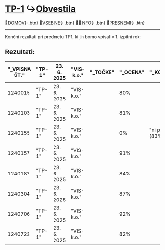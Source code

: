# [TP-1](../index.md) ↪[Obvestila](./index.md) 

[🏡DOMOV](../index.md){: .btn}
[📝VSEBINE](../Vsebine/index.md){: .btn}
[👨‍🎓INFO](../info.md){: .btn}
[💾PRESNEMI](../Presnemi/index.md){: .btn}

---
 
Končni rezultati pri predmetu TP1, ki jih bomo vpisali v 1. izpitni rok:

## Rezultati:

| "_VPISNA ŠT." | "TP-1" | 23. 6. 2025 | "VIS-k.o." | "_TOČKE" | "_OCENA" | "_KOMENTAR" |  |
| ---- | ---- | ---- | ---- | ---- | ---- | ---- | ---- |
| 1240015 | "TP-1" | 23. 6. 2025 | "VIS-k.o." |  | 80% |  |  |
| 1240103 | "TP-1" | 23. 6. 2025 | "VIS-k.o." |  | 81% |  |  |
| 1240155 | "TP-1" | 23. 6. 2025 | "VIS-k.o." |  | 0% | "ni poročil (83%)" |  |
| 1240157 | "TP-1" | 23. 6. 2025 | "VIS-k.o." |  | 91% |  |  |
| 1240182 | "TP-1" | 23. 6. 2025 | "VIS-k.o." |  | 84% |  |  |
| 1240304 | "TP-1" | 23. 6. 2025 | "VIS-k.o." |  | 87% |  |  |
| 1240706 | "TP-1" | 23. 6. 2025 | "VIS-k.o." |  | 92% |  |  |
| 1240722 | "TP-1" | 23. 6. 2025 | "VIS-k.o." |  | 82% |  |  |

